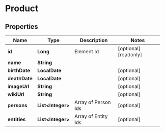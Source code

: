 

# Product

## Properties

Name | Type | Description | Notes
------------ | ------------- | ------------- | -------------
**id** | **Long** | Element Id |  [optional] [readonly]
**name** | **String** |  | 
**birthDate** | **LocalDate** |  |  [optional]
**deathDate** | **LocalDate** |  |  [optional]
**imageUrl** | **String** |  |  [optional]
**wikiUrl** | **String** |  |  [optional]
**persons** | **List&lt;Integer&gt;** | Array of Person Ids |  [optional]
**entities** | **List&lt;Integer&gt;** | Array of Entity Ids |  [optional]



